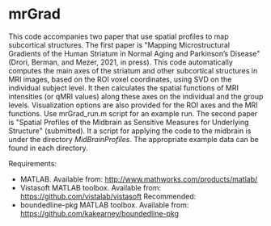 # mrGrad

This code accompanies two paper that use spatial profiles to map subcortical structures.
The first paper is "Mapping Microstructural Gradients of the Human Striatum in Normal Aging and Parkinson’s Disease" (Drori, Berman, and Mezer, 2021, in press).
This code automatically computes the main axes of the striatum and other subcortical structures in MRI images, based on the ROI voxel coordinates, using SVD on the individual subject level. It then calculates the spatial functions of MRI intensities (or qMRI values) along these axes on the individual and the group levels. Visualization options are also provided for the ROI axes and the MRI functions.
Use mrGrad_run.m script for an example run.
The second paper is "Spatial Profiles of the Midbrain as Sensitive Measures for Underlying Structure" (submitted).
It a script for applying the code to the midbrain is under the directory _MidBrainProfiles_. 
The appropriate example data can be found in each directory.

Requirements:
* MATLAB. Available from: http://www.mathworks.com/products/matlab/
* Vistasoft MATLAB toolbox. Available from: https://github.com/vistalab/vistasoft
Recommended:
* boundedline-pkg MATLAB toolbox. Available from: https://github.com/kakearney/boundedline-pkg
